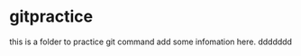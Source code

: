 gitpractice
===========

this is a folder to practice git command
add some infomation here.
ddddddd
